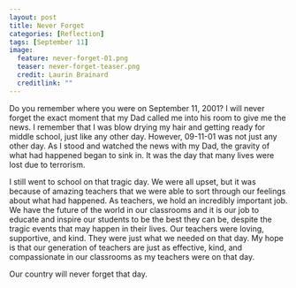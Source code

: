 ```yaml
---
layout: post
title: Never Forget
categories: [Reflection]
tags: [September 11]
image:
  feature: never-forget-01.png
  teaser: never-forget-teaser.png
  credit: Laurin Brainard
  creditlink: ""
---
```

Do you remember where you were on September 11, 2001? I will never forget the exact moment that my Dad called me into his room to give me the news. I remember that I was blow drying my hair and getting ready for middle school, just like any other day. However, 09-11-01 was not just any other day. As I stood and watched the news with my Dad, the gravity of what had happened began to sink in. It was the day that many lives were lost due to terrorism. 

I still went to school on that tragic day. We were all upset, but it was because of amazing teachers that we were able to sort through our feelings about what had happened. As teachers, we hold an incredibly important job. We have the future of the world in our classrooms and it is our job to educate and inspire our students to be the best they can be, despite the tragic events that may happen in their lives. Our teachers were loving, supportive, and kind. They were just what we needed on that day. My hope is that our generation of teachers are just as effective, kind, and compassionate in our classrooms as my teachers were on that day. 

Our country will never forget that day. 
